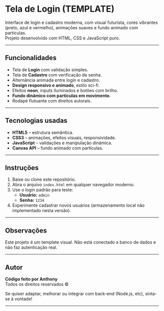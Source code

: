 # Tela de Login (TEMPLATE)

Interface de login e cadastro moderna, com visual futurista, cores vibrantes (preto, azul e vermelho), animações suaves e fundo animado com partículas.  
Projeto desenvolvido com HTML, CSS e JavaScript puro.

---

##  Funcionalidades

- Tela de **Login** com validação simples.
- Tela de **Cadastro** com verificação de senha.
- Alternância animada entre login e cadastro.
- **Design responsivo e animado**, estilo sci-fi.
- Efeitos **neon**, inputs iluminados e botões com brilho.
- **Fundo dinâmico com partículas em movimento**.
- Rodapé flutuante com direitos autorais.

---

##  Tecnologias usadas

- **HTML5** – estrutura semântica.
- **CSS3** – animações, efeitos visuais, responsividade.
- **JavaScript** – validações e manipulação dinâmica.
- **Canvas API** – fundo animado com partículas.

---

##  Instruções

1. Baixe ou clone este repositório.
2. Abra o arquivo `index.html` em qualquer navegador moderno.
3. Use o login padrão para teste:
   - **Usuário:** `admin`
   - **Senha:** `1234`
4. Experimente cadastrar novos usuários (armazenamento local não implementado nesta versão).

---

##  Observações

Este projeto é um template visual. Não está conectado a banco de dados e não faz autenticação real.

---

## Autor 

**Código feito por Anthony**  
Todos os direitos reservados ©

Se quiser adaptar, melhorar ou integrar com back-end (Node.js, etc), sinta-se à vontade!

---
